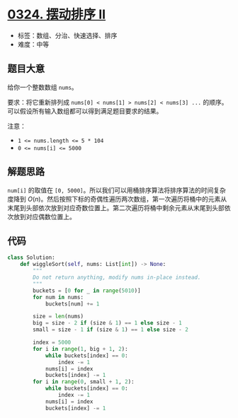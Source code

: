 # [0324. 摆动排序 II](https://leetcode.cn/problems/wiggle-sort-ii/)

- 标签：数组、分治、快速选择、排序
- 难度：中等

## 题目大意

给你一个整数数组 `nums`。

要求：将它重新排列成 `nums[0] < nums[1] > nums[2] < nums[3] ...` 的顺序。可以假设所有输入数组都可以得到满足题目要求的结果。

注意：

- `1 <= nums.length <= 5 * 104`
- `0 <= nums[i] <= 5000`

## 解题思路

`num[i]` 的取值在 `[0, 5000]`。所以我们可以用桶排序算法将排序算法的时间复杂度降到 $O(n)$。然后按照下标的奇偶性遍历两次数组，第一次遍历将桶中的元素从末尾到头部依次放到对应奇数位置上。第二次遍历将桶中剩余元素从末尾到头部依次放到对应偶数位置上。

## 代码

```Python
class Solution:
    def wiggleSort(self, nums: List[int]) -> None:
        """
        Do not return anything, modify nums in-place instead.
        """
        buckets = [0 for _ in range(5010)]
        for num in nums:
            buckets[num] += 1

        size = len(nums)
        big = size - 2 if (size & 1) == 1 else size - 1
        small = size - 1 if (size & 1) == 1 else size - 2

        index = 5000
        for i in range(1, big + 1, 2):
            while buckets[index] == 0:
                index -= 1
            nums[i] = index
            buckets[index] -= 1
        for i in range(0, small + 1, 2):
            while buckets[index] == 0:
                index -= 1
            nums[i] = index
            buckets[index] -= 1
```

